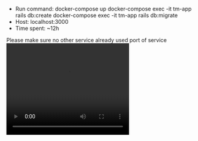 - Run command: 
  docker-compose up
  docker-compose exec -it tm-app rails db:create
  docker-compose exec -it tm-app rails db:migrate
- Host: localhost:3000
- Time spent: ~12h

Please make sure no other service already used port of service
<video width="320" height="240" controls>
  <source src="./demo.mov" type="video/mov">
</video>

